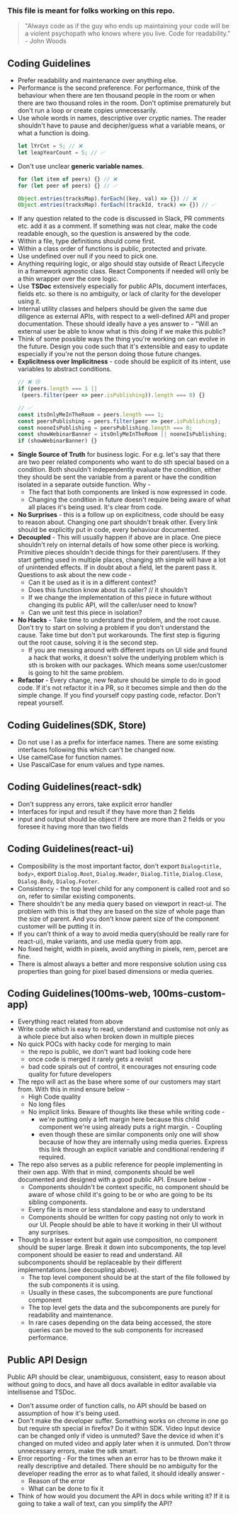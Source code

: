 ### This file is meant for folks working on this repo.

> "Always code as if the guy who ends up maintaining your code will be a violent psychopath who knows where you live.
> Code for readability." - John Woods

## Coding Guidelines

- Prefer readability and maintenance over anything else.
- Performance is the second preference. For performance, think of the behaviour when there
  are ten thousand people in the room or when there are two thousand
  roles in the room. Don't optimise prematurely but don't run a loop or create copies
  unnecessarily.
- Use whole words in names, descriptive over cryptic names.
  The reader shouldn't have to pause and decipher/guess what a variable means,
  or what a function is doing.
    ```ts
    let lYrCnt = 5; // ❌
    let leapYearCount = 5; // ✅
    ```
- Don't use unclear **generic variable names**.
  ```ts
  for (let item of peers) {} // ❌
  for (let peer of peers) {} // ✅
  
  Object.entries(tracksMap).forEach((key, val) => {}) // ❌
  Object.entries(tracksMap).forEach((trackId, track) => {}) // ✅
  ```
- If any question related to the code is discussed in Slack, PR comments
  etc. add it as a comment. If something was not clear, make the code readable enough, so the question
  is answered by the code.
- Within a file, type definitions should come first.
- Within a class order of functions is public, protected and private.
- Use undefined over null if you need to pick one.
- Anything requiring logic, or algo should stay outside of React Lifecycle
  in a framework agnostic class. React Components if needed will only be a thin
  wrapper over the core logic.
- Use **TSDoc** extensively especially for public APIs, document interfaces, fields
  etc. so there is no ambiguity, or lack of clarity for the developer using it.
- Internal utility classes and helpers should be given the same due diligence as
  external APIs, with respect to a well-defined API and proper documentation. These
  should ideally have a yes answer to - "Will an external user be able to know
  what is this doing if we make this public?
- Think of some possible ways the thing you're working on can evolve in the future.
  Design you code such that it's extensible and easy to update especially if you're not the person
  doing those future changes.
- **Explicitness over Implicitness** - code should be explicit of its intent,
  use variables to abstract conditions.
  ```ts
  // ❌ 😢
  if (peers.length === 1 ||
   (peers.filter(peer => peer.isPublishing)).length === 0) {}
  
  // ✅
  const itsOnlyMeInTheRoom = peers.length === 1;
  const peersPublishing = peers.filter(peer => peer.isPublishing);
  const nooneIsPublishing = peersPublishing.length === 0;
  const showWebinarBanner = itsOnlyMeInTheRoom || nooneIsPublishing;
  if (showWebinarBanner) {}
  ```
- **Single Source of Truth** for business logic. For e.g. let's say that
  there are two peer related components who want to do sth special based on
  a condition. Both shouldn't independently evaluate the condition, either
  they should be sent the variable from a parent or have the condition isolated
  in a separate outside function. Why - 
  - The fact that both components are linked is now expressed in code.
  - Changing the condition in future doesn't require being aware of what
    all places it's being used. It's clear from code.
- **No Surprises** - this is a follow up on explicitness, code should be easy
  to reason about. Changing one part shouldn't break other. Every link should be
  explicitly put in code, every behaviour documented.
- **Decoupled** - This will usually happen if above are in place. One piece shouldn't 
  rely on internal details of how some other piece is working. Primitive
  pieces shouldn't decide things for their parent/users. If they start getting used in
  multiple places, changing sth simple will have a lot of unintended effects. If in 
  doubt about a field, let the parent pass it. Questions to ask about the new code - 
  - Can it be used as it is in a different context?
  - Does this function know about its caller? // it shouldn't
  - If we change the implementation of this piece in future without changing
  its public API, will the caller/user need to know?
  - Can we unit test this piece in isolation?
- **No Hacks** - Take time to understand the problem, and the root cause. Don't try
  to start on solving a problem if you don't understand the cause. Take time but don't
  put workarounds. The first step is figuring out the root cause, solving it is the second
  step.
  - If you are messing around with different inputs on UI side and found a
  hack that works, it doesn't solve the underlying problem which is sth is
  broken with our packages. Which means some user/customer is going to hit the same
    problem.
- **Refactor** - Every change, new feature should be simple to do in good code. If it's
  not refactor it in a PR, so it becomes simple and then do the simple change. If you
  find yourself copy pasting code, refactor. Don't repeat yourself.

## Coding Guidelines(SDK, Store)

- Do not use I as a prefix for interface names. There are some existing
  interfaces following this which can't be changed now.
- Use camelCase for function names.
- Use PascalCase for enum values and type names.

## Coding Guidelines(react-sdk)

- Don't suppress any errors, take explicit error handler
- Interfaces for input and result if they have more than 2 fields
- input and output should be object if there are more than 2 fields
  or you foresee it having more than two fields

## Coding Guidelines(react-ui)

- Composibility is the most important factor, don't export `Dialog<title, body>`,
  export `Dialog.Root`, `Dialog.Header`, `Dialog.Title`, `Dialog.Close`, `Dialog.Body`,
  `Dialog.Footer`.
- Consistency - the top level child for any component is called root and
  so on, refer to similar existing components.
- There shouldn't be any media query based on viewport in react-ui. The problem with this is that they are based on the
  size of whole page than the size of parent. And you don't know parent size of the component customer will
  be putting it in.
- If you can't think of a way to avoid media query(should be really rare for react-ui), make
  variants, and use media query from app.
- No fixed height, width in pixels, avoid anything in pixels, rem, percet are fine.
- There is almost always a better and more responsive solution using
  css properties than going for pixel based dimensions or media queries.


## Coding Guidelines(100ms-web, 100ms-custom-app)

- Everything react related from above
- Write code which is easy to read, understand and customise not only as a whole
  piece but also when broken down in multiple pieces
- No quick POCs with hacky code for merging to main
  - the repo is public, we don't want bad looking code here
  - once code is merged it rarely gets a revisit
  - bad code spirals out of control, it encourages not ensuring code quality for future developers
- The repo will act as the base where some of our customers may start from.
  With this in mind ensure below - 
  - High Code quality
  - No long files
  - No implicit links. Beware of thoughts like these while writing code -
    - we're putting only a left margin here because this
    child component we're using already puts a right margin. - Coupling
    - even though these are similar components only one will show because of how they
      are internally using media queries. Express this link through an explicit
      variable and conditional rendering if required.
- The repo also serves as a public reference for
  people implementing in their own app. With that in mind, components
  should be well documented and designed with a good public API. Ensure below -
  - Components shouldn't be context specific, no component should be aware of 
    whose child it's going to be or who are going to be its sibling components.
  - Every file is more or less standalone and easy to understand
  - Components should be written for copy pasting not only to work in our UI. People
  should be able to have it working in their UI without any surprises.
- Though to a lesser extent but again use composition, no component should be
  super large. Break it down into subcomponents, the top level component
  should be easier to read and understand. All subcomponents should be replaceable
  by their different implementations.(see decoupling above).
  - The top level component should be at the start of the file followed by
    the sub components it is using.
  - Usually in these cases, the subcomponents are pure functional component
  - The top level gets the data and the subcomponents are purely for readability
  and maintenance.
  - In rare cases depending on the data being accessed, the store queries
  can be moved to the sub components for increased performance.
    


## Public API Design

Public API should be clear,
unambiguous, consistent, easy to reason about without going to docs, and have
all docs available in editor available via intellisense and TSDoc.

- Don't assume order of function calls, no API should be based on assumption of how
  it's being used.
- Don't make the developer suffer. Something works on chrome in one go but require
  sth special in firefox? Do it within SDK. Video Input device can be changed
  only if video is unmuted? Save the device id when it's changed on muted video
  and apply later when it is unmuted. Don't throw unnecessary errors, make the sdk
  smart.
- Error reporting - For the times when an error has to be thrown make it really
  descriptive and detailed. There should be no ambiguity for the developer reading
  the error as to what failed, it should ideally answer - 
  - Reason of the error
  - What can be done to fix it
- Think of how would you document the API in docs while writing it? If it
  is going to take a wall of text, can you simplify the API?
